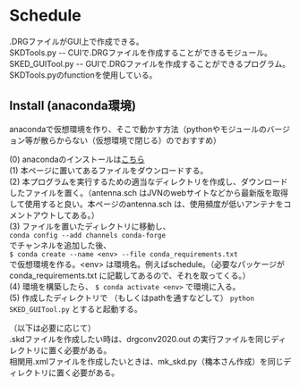 # Schedule
.DRGファイルがGUI上で作成できる。  
SKDTools.py -- CUIで.DRGファイルを作成することができるモジュール。  
SKED_GUITool.py -- GUIで.DRGファイルを作成することができるプログラム。SKDTools.pyのfunctionを使用している。  

## Install (anaconda環境)
anacondaで仮想環境を作り、そこで動かす方法（pythonやモジュールのバージョン等が散らからない（仮想環境で閉じる）のでおすすめ）  

(0) anacondaのインストールは[こちら](https://www.anaconda.com/download)  
(1) 本ページに置いてあるファイルをダウンロードする。  
(2) 本プログラムを実行するための適当なディレクトリを作成し、ダウンロードしたファイルを置く。（antenna.sch はJVNのwebサイトなどから最新版を取得して使用すると良い。本ページのantenna.sch は、使用頻度が低いアンテナをコメントアウトしてある。）  
(3) ファイルを置いたディレクトリに移動し、  
`conda config --add channels conda-forge`  
でチャンネルを追加した後、  
`$ conda create --name <env> --file conda_requirements.txt`  
で仮想環境を作る。\<env> は環境名。例えばschedule。（必要なパッケージが conda_requirements.txt に記載してあるので、それを取ってくる。）  
(4) 環境を構築したら、 `$ conda activate <env>` で環境に入る。  
(5) 作成したディレクトリで （もしくはpathを通すなどして） `python SKED_GUITool.py` とすると起動する。  


（以下は必要に応じて）  
.skdファイルを作成したい時は、drgconv2020.out の実行ファイルを同じディレクトリに置く必要がある。  
相関用.xmlファイルを作成したいときは、mk_skd.py（穐本さん作成）を同じディレクトリに置く必要がある。
